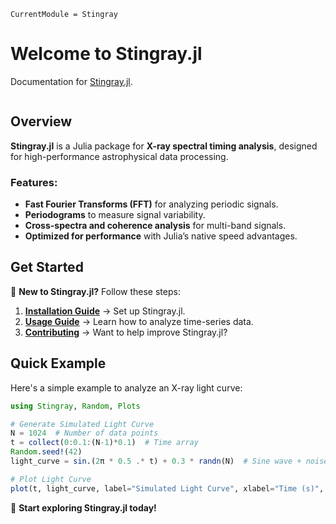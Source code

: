 ```@meta
CurrentModule = Stingray
```

# Welcome to Stingray.jl

Documentation for [Stingray.jl](https://github.com/matteobachetti/Stingray.jl).

```@index
```

## Overview
**Stingray.jl** is a Julia package for **X-ray spectral timing analysis**, designed for high-performance astrophysical data processing.

### Features:
- **Fast Fourier Transforms (FFT)** for analyzing periodic signals.
- **Periodograms** to measure signal variability.
- **Cross-spectra and coherence analysis** for multi-band signals.
- **Optimized for performance** with Julia’s native speed advantages.

## Get Started
🚀 **New to Stingray.jl?** Follow these steps:

1. **[Installation Guide](installation.md)** → Set up Stingray.jl.
2. **[Usage Guide](usage.md)** → Learn how to analyze time-series data.
4. **[Contributing](contributing.md)** → Want to help improve Stingray.jl?

## Quick Example
Here's a simple example to analyze an X-ray light curve:
```julia
using Stingray, Random, Plots

# Generate Simulated Light Curve
N = 1024  # Number of data points
t = collect(0:0.1:(N-1)*0.1)  # Time array
Random.seed!(42)
light_curve = sin.(2π * 0.5 .* t) + 0.3 * randn(N)  # Sine wave + noise

# Plot Light Curve
plot(t, light_curve, label="Simulated Light Curve", xlabel="Time (s)", ylabel="Intensity", title="X-ray Light Curve", legend=:topright)
```

🚀 **Start exploring Stingray.jl today!**